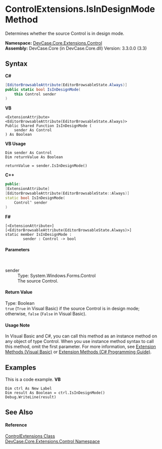 # ControlExtensions.IsInDesignMode Method 
 

Determines whether the source Control is in design mode.

**Namespace:**&nbsp;<a href="N_DevCase_Core_Extensions_Control">DevCase.Core.Extensions.Control</a><br />**Assembly:**&nbsp;DevCase.Core (in DevCase.Core.dll) Version: 3.3.0.0 (3.3)

## Syntax

**C#**<br />
``` C#
[EditorBrowsableAttribute(EditorBrowsableState.Always)]
public static bool IsInDesignMode(
	this Control sender
)
```

**VB**<br />
``` VB
<ExtensionAttribute>
<EditorBrowsableAttribute(EditorBrowsableState.Always)>
Public Shared Function IsInDesignMode ( 
	sender As Control
) As Boolean
```

**VB Usage**<br />
``` VB Usage
Dim sender As Control
Dim returnValue As Boolean

returnValue = sender.IsInDesignMode()
```

**C++**<br />
``` C++
public:
[ExtensionAttribute]
[EditorBrowsableAttribute(EditorBrowsableState::Always)]
static bool IsInDesignMode(
	Control^ sender
)
```

**F#**<br />
``` F#
[<ExtensionAttribute>]
[<EditorBrowsableAttribute(EditorBrowsableState.Always)>]
static member IsInDesignMode : 
        sender : Control -> bool 

```


#### Parameters
&nbsp;<dl><dt>sender</dt><dd>Type: System.Windows.Forms.Control<br />The source Control.</dd></dl>

#### Return Value
Type: Boolean<br />`true` (`True` in Visual Basic) if the source Control is in design mode; otherwise, `false` (`False` in Visual Basic).

#### Usage Note
In Visual Basic and C#, you can call this method as an instance method on any object of type Control. When you use instance method syntax to call this method, omit the first parameter. For more information, see <a href="https://docs.microsoft.com/dotnet/visual-basic/programming-guide/language-features/procedures/extension-methods">Extension Methods (Visual Basic)</a> or <a href="https://docs.microsoft.com/dotnet/csharp/programming-guide/classes-and-structs/extension-methods">Extension Methods (C# Programming Guide)</a>.

## Examples
This is a code example. 
**VB**<br />
``` VB
Dim ctrl As New Label
Dim result As Boolean = ctrl.IsInDesignMode()
Debug.WriteLine(result)
```


## See Also


#### Reference
<a href="T_DevCase_Core_Extensions_Control_ControlExtensions">ControlExtensions Class</a><br /><a href="N_DevCase_Core_Extensions_Control">DevCase.Core.Extensions.Control Namespace</a><br />